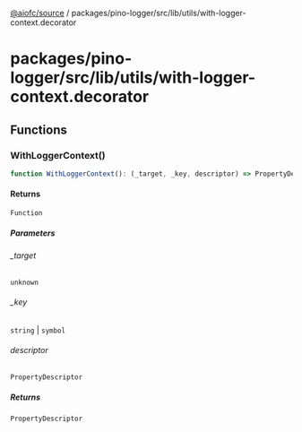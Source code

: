 [@aiofc/source](../../../../../../index.md) / packages/pino-logger/src/lib/utils/with-logger-context.decorator

# packages/pino-logger/src/lib/utils/with-logger-context.decorator

## Functions

### WithLoggerContext()

```ts
function WithLoggerContext(): (_target, _key, descriptor) => PropertyDescriptor
```

#### Returns

`Function`

##### Parameters

###### \_target

`unknown`

###### \_key

`string` | `symbol`

###### descriptor

`PropertyDescriptor`

##### Returns

`PropertyDescriptor`

